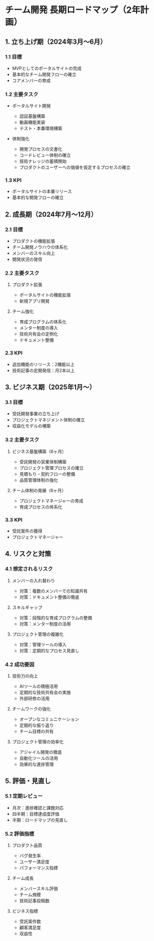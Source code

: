 # チーム開発 長期ロードマップ（2年計画）

## 1. 立ち上げ期（2024年3月～6月）

### 1.1 目標
* MVPとしてのポータルサイトの完成
* 基本的なチーム開発フローの確立
* コアメンバーの育成

### 1.2 主要タスク
* ポータルサイト開発
   * 認証基盤構築
   * 動画機能実装
   * テスト・本番環境構築

* 体制強化
   * 開発プロセスの文書化
   * コードレビュー体制の確立
   * 技術ナレッジの蓄積開始
   * プロダクトのユーザーへの価値を仮定するプロセスの確立

### 1.3 KPI
* ポータルサイトの本番リリース
* 基本的な開発フローの確立

## 2. 成長期（2024年7月～12月）

### 2.1 目標
* プロダクトの機能拡張
* チーム開発ノウハウの体系化
* メンバーのスキル向上
* 開発状況の発信

### 2.2 主要タスク
1. プロダクト拡張
   * ポータルサイトの機能拡張
   * 新規アプリ開発

2. チーム強化
   * 育成プログラムの体系化
   * メンター制度の導入
   * 技術共有会の定例化
   * ドキュメント整備

### 2.3 KPI
* 追加機能のリリース：2機能以上
* 技術記事の定期発信：月2本以上

## 3. ビジネス期（2025年1月～）

### 3.1 目標
* 受託開発事業の立ち上げ
* プロジェクトマネジメント体制の確立
* 収益化モデルの構築

### 3.2 主要タスク
1. ビジネス基盤構築（6ヶ月）
   * 受託開発の営業体制構築
   * プロジェクト管理プロセスの確立
   * 見積もり・契約フローの整備
   * 品質管理体制の強化

2. チーム体制の発展（6ヶ月）
   * プロジェクトマネージャーの育成
   * 育成プロセスの体系化

### 3.3 KPI
* 受託案件の獲得
* プロジェクトマネージャー

## 4. リスクと対策

### 4.1 想定されるリスク
1. メンバーの入れ替わり
   * 対策：複数のメンバーでの知識共有
   * 対策：ドキュメント整備の徹底

2. スキルギャップ
   * 対策：段階的な育成プログラムの整備
   * 対策：メンター制度の活用

3. プロジェクト管理の複雑化
   * 対策：管理ツールの導入
   * 対策：定期的なプロセス見直し

### 4.2 成功要因
1. 技術力の向上
   * AIツールの積極活用
   * 定期的な技術共有会の実施
   * 外部研修の活用

2. チームワークの強化
   * オープンなコミュニケーション
   * 定期的な振り返り
   * チーム目標の共有

3. プロジェクト管理の効率化
   * アジャイル開発の徹底
   * 自動化ツールの活用
   * 効果的な進捗管理

## 5. 評価・見直し

### 5.1 定期レビュー
* 月次：進捗確認と課題対応
* 四半期：目標達成度評価
* 半期：ロードマップの見直し

### 5.2 評価指標
1. プロダクト品質
   * バグ発生率
   * ユーザー満足度
   * パフォーマンス指標

2. チーム成長
   * メンバースキル評価
   * チーム規模
   * 技術記事投稿数

3. ビジネス指標
   * 受託案件数
   * 顧客満足度
   * 収益性